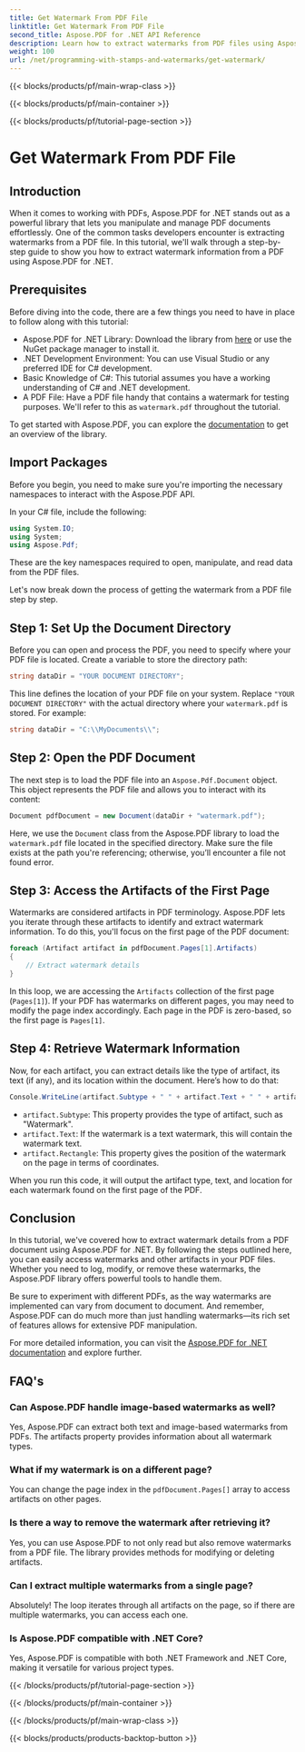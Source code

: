 ```yaml
---
title: Get Watermark From PDF File
linktitle: Get Watermark From PDF File
second_title: Aspose.PDF for .NET API Reference
description: Learn how to extract watermarks from PDF files using Aspose.PDF for .NET with a step-by-step guide. Detailed tutorial for watermark extraction.
weight: 100
url: /net/programming-with-stamps-and-watermarks/get-watermark/
---
```


{{< blocks/products/pf/main-wrap-class >}}

{{< blocks/products/pf/main-container >}}

{{< blocks/products/pf/tutorial-page-section >}}

# Get Watermark From PDF File

## Introduction

When it comes to working with PDFs, Aspose.PDF for .NET stands out as a powerful library that lets you manipulate and manage PDF documents effortlessly. One of the common tasks developers encounter is extracting watermarks from a PDF file. In this tutorial, we'll walk through a step-by-step guide to show you how to extract watermark information from a PDF using Aspose.PDF for .NET.

## Prerequisites

Before diving into the code, there are a few things you need to have in place to follow along with this tutorial:

- Aspose.PDF for .NET Library: Download the library from [here](https://releases.aspose.com/pdf/net/) or use the NuGet package manager to install it.
- .NET Development Environment: You can use Visual Studio or any preferred IDE for C# development.
- Basic Knowledge of C#: This tutorial assumes you have a working understanding of C# and .NET development.
- A PDF File: Have a PDF file handy that contains a watermark for testing purposes. We'll refer to this as `watermark.pdf` throughout the tutorial.

To get started with Aspose.PDF, you can explore the [documentation](https://reference.aspose.com/pdf/net/) to get an overview of the library.

## Import Packages

Before you begin, you need to make sure you're importing the necessary namespaces to interact with the Aspose.PDF API. 

In your C# file, include the following:

```csharp
using System.IO;
using System;
using Aspose.Pdf;
```

These are the key namespaces required to open, manipulate, and read data from the PDF files.

Let's now break down the process of getting the watermark from a PDF file step by step.

## Step 1: Set Up the Document Directory

Before you can open and process the PDF, you need to specify where your PDF file is located. Create a variable to store the directory path:

```csharp
string dataDir = "YOUR DOCUMENT DIRECTORY";
```

This line defines the location of your PDF file on your system. Replace `"YOUR DOCUMENT DIRECTORY"` with the actual directory where your `watermark.pdf` is stored. For example:

```csharp
string dataDir = "C:\\MyDocuments\\";
```

## Step 2: Open the PDF Document

The next step is to load the PDF file into an `Aspose.Pdf.Document` object. This object represents the PDF file and allows you to interact with its content:

```csharp
Document pdfDocument = new Document(dataDir + "watermark.pdf");
```

Here, we use the `Document` class from the Aspose.PDF library to load the `watermark.pdf` file located in the specified directory. Make sure the file exists at the path you're referencing; otherwise, you’ll encounter a file not found error.

## Step 3: Access the Artifacts of the First Page

Watermarks are considered artifacts in PDF terminology. Aspose.PDF lets you iterate through these artifacts to identify and extract watermark information. To do this, you'll focus on the first page of the PDF document:

```csharp
foreach (Artifact artifact in pdfDocument.Pages[1].Artifacts)
{
    // Extract watermark details
}
```

In this loop, we are accessing the `Artifacts` collection of the first page (`Pages[1]`). If your PDF has watermarks on different pages, you may need to modify the page index accordingly. Each page in the PDF is zero-based, so the first page is `Pages[1]`.

## Step 4: Retrieve Watermark Information

Now, for each artifact, you can extract details like the type of artifact, its text (if any), and its location within the document. Here’s how to do that:

```csharp
Console.WriteLine(artifact.Subtype + " " + artifact.Text + " " + artifact.Rectangle);
```

- `artifact.Subtype`: This property provides the type of artifact, such as "Watermark".
- `artifact.Text`: If the watermark is a text watermark, this will contain the watermark text.
- `artifact.Rectangle`: This property gives the position of the watermark on the page in terms of coordinates.

When you run this code, it will output the artifact type, text, and location for each watermark found on the first page of the PDF.

## Conclusion

In this tutorial, we've covered how to extract watermark details from a PDF document using Aspose.PDF for .NET. By following the steps outlined here, you can easily access watermarks and other artifacts in your PDF files. Whether you need to log, modify, or remove these watermarks, the Aspose.PDF library offers powerful tools to handle them.

Be sure to experiment with different PDFs, as the way watermarks are implemented can vary from document to document. And remember, Aspose.PDF can do much more than just handling watermarks—its rich set of features allows for extensive PDF manipulation.

For more detailed information, you can visit the [Aspose.PDF for .NET documentation](https://reference.aspose.com/pdf/net/) and explore further.

## FAQ's

### Can Aspose.PDF handle image-based watermarks as well?
Yes, Aspose.PDF can extract both text and image-based watermarks from PDFs. The artifacts property provides information about all watermark types.

### What if my watermark is on a different page?
You can change the page index in the `pdfDocument.Pages[]` array to access artifacts on other pages.

### Is there a way to remove the watermark after retrieving it?
Yes, you can use Aspose.PDF to not only read but also remove watermarks from a PDF file. The library provides methods for modifying or deleting artifacts.

### Can I extract multiple watermarks from a single page?
Absolutely! The loop iterates through all artifacts on the page, so if there are multiple watermarks, you can access each one.

### Is Aspose.PDF compatible with .NET Core?
Yes, Aspose.PDF is compatible with both .NET Framework and .NET Core, making it versatile for various project types.

{{< /blocks/products/pf/tutorial-page-section >}}

{{< /blocks/products/pf/main-container >}}

{{< /blocks/products/pf/main-wrap-class >}}

{{< blocks/products/products-backtop-button >}}
